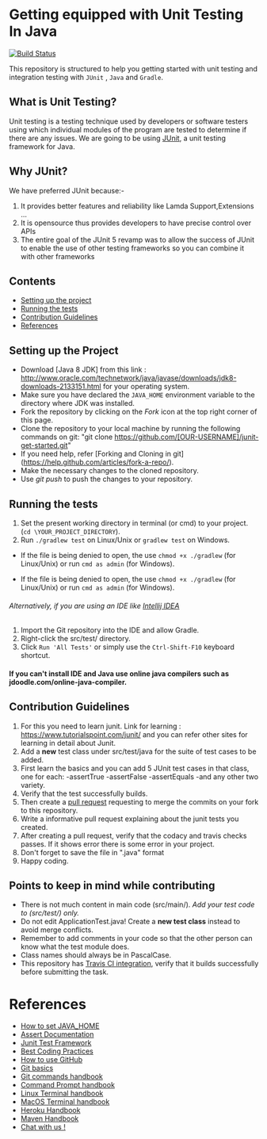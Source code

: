 
# Getting equipped with Unit Testing In Java 
[![Build Status](https://travis-ci.org/jboss-outreach/junit-get-started.svg?branch=master)](https://travis-ci.org/jboss-outreach/junit-get-started)

This repository is structured to help you getting started with unit testing and integration testing with `JUnit` , `Java` and `Gradle`.

## What is Unit Testing?

Unit testing is a testing technique used by developers or software testers using which individual modules of the program are tested to determine if there are any issues.
We are going to be using [JUnit](http://junit.org/junit5/), a unit testing framework for Java.

## Why JUnit?

We have preferred JUnit because:-
 1. It provides better features and reliability like Lamda Support,Extensions ... 
 2. It is opensource thus provides developers to have precise control over APIs
 3. The entire goal of the JUnit 5 revamp was to allow the success of JUnit to enable the use of other testing frameworks so you can      combine it with other frameworks  

## Contents
* [Setting up the project](#set)
* [Running the tests](#run)
* [Contribution Guidelines](#cont)
* [References](#ref)

## <a id="set"></a>Setting up the Project

* Download [Java 8 JDK] from this link : http://www.oracle.com/technetwork/java/javase/downloads/jdk8-downloads-2133151.html for your operating system.
* Make sure you have declared the `JAVA_HOME` environment variable to the directory where JDK was installed. 
* Fork the repository by clicking on the *Fork* icon at the top right corner of this page.
* Clone the repository to your local machine by running the following commands on git:
			"git clone https://github.com/[OUR-USERNAME]/junit-get-started.git"
* If you need help, refer [Forking and Cloning in git] (https://help.github.com/articles/fork-a-repo/).
* Make the necessary changes to the cloned repository.
* Use _git push_ to push the changes to your repository.

## <a id="run"></a>Running the tests
1. Set the present working directory in terminal (or cmd) to your project. (`cd \YOUR_PROJECT_DIRECTORY`).
2. Run `./gradlew test` on Linux/Unix or `gradlew test` on Windows.
* If the file is being denied to open, the use `chmod +x ./gradlew` (for Linux/Unix) or run `cmd as admin` (for Windows).

* If the file is being denied to open, the use `chmod +x ./gradlew` (for Linux/Unix) or run `cmd as admin` (for Windows).

###### Alternatively, if you are using an IDE like [Intellij IDEA](https://www.jetbrains.com/idea/)
1. Import the Git repository into the IDE and allow Gradle.
2. Right-click the src/test/ directory.
3. Click `Run 'All Tests'` or simply use the `Ctrl-Shift-F10` keyboard shortcut.

#### If you can't install IDE and Java use online java compilers such as jdoodle.com/online-java-compiler. 

## <a id="cont"></a>Contribution Guidelines
1. For this you need to learn junit. Link for learning : https://www.tutorialspoint.com/junit/ and you can refer other sites for learning in detail about Junit.
2. Add a **new** test class under src/test/java for the suite of test cases to be added.
3. First learn the basics and you can add 5 JUnit test cases in that class, one for each:
		-assertTrue
		-assertFalse
		-assertEquals
		-and any other two variety.
4. Verify that the test successfully builds. 
5. Then create a [pull request](https://help.github.com/articles/about-pull-requests/) requesting to merge the commits on your fork to this repository.
6. Write a informative pull request explaining about the junit tests you created.
7. After creating a pull request, verify that the codacy and travis checks passes. If it shows error there is some error in your project.
8. Don't forget to save the file in ".java" format
9. Happy coding.


## Points to keep in mind while contributing
* There is not much content in main code (src/main/). *Add your test code to (src/test/) only.* 
* Do not edit ApplicationTest.java! Create a **new test class** instead to avoid merge conflicts.
* Remember to add comments in your code so that the other person can know what the test module does.
* Class names should always be in PascalCase.
* This repository has [Travis CI integration](https://travis-ci.org/), verify that it builds successfully before submitting the task. 

# <a id="ref"></a>References
  * [How to set JAVA_HOME](https://docs.oracle.com/cd/E19182-01/820-7851/inst_cli_jdk_javahome_t/)
  * [Assert Documentation](http://junit.sourceforge.net/javadoc/org/junit/Assert.html)
  * [Junit Test Framework](https://www.tutorialspoint.com/junit/junit_test_framework.htm)
  * [Best Coding Practices](https://en.wikipedia.org/wiki/Best_coding_practices) 
  * [How to use GitHub](https://guides.github.com/activities/hello-world/)
  * [Git basics](https://git-scm.com/book/en/v2/Getting-Started-Git-Basics)
  * [Git commands handbook](https://git-scm.com/docs)
  * [Command Prompt handbook](http://www.makeuseof.com/tag/a-beginners-guide-to-the-windows-command-line/)
  * [Linux Terminal handbook](http://linuxcommand.org/)
  * [MacOS Terminal handbook](https://developer.apple.com/library/content/documentation/OpenSource/Conceptual/ShellScripting/CommandLInePrimer/CommandLine.html)
  * [Heroku Handbook](https://devcenter.heroku.com/)
  * [Maven Handbook](http://www.jcabi.com/jcabi-heroku-maven-plugin/example-start.html)
  * [Chat with us !](https://gitter.im/jboss-outreach)
